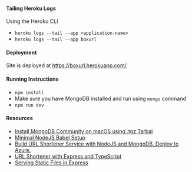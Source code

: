 
#### Tailing Heroku Logs
Using the Heroku CLI
- `heroku logs --tail --app <application-name>`
- `heroku logs --tail --app boxurl`

#### Deployment
Site is deployed at https://boxurl.herokuapp.com/

#### Running Instructions
- `npm install`
- Make sure you have MongoDB installed and run using `mongo` command
- `npm run dev`

#### Resources
- [Install MongoDB Community on macOS using .tgz Tarbal](https://docs.mongodb.com/manual/tutorial/install-mongodb-on-os-x-tarball/
)
- [Minimal NodeJS Babel Setup](https://www.robinwieruch.de/minimal-node-js-babel-setup
)
- [Build URL Shortener Service with NodeJS and MongoDB. Deploy to Azure.](https://dev.to/olamideaboyeji/building-a-url-shortening-service-with-nodejs-and-mongobb-deploy-to-azure-oep)
- [URL Shortener with Express and TypeScript](https://smcllw.me/posts/url-shortener/)
- [Serving Static Files in Express
](https://expressjs.com/en/starter/static-files.html)
